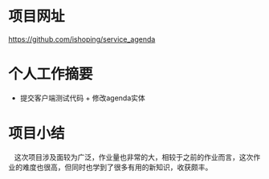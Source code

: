 # 项目网址

https://github.com/ishoping/service_agenda

# 个人工作摘要

+ 提交客户端测试代码
+ 修改agenda实体
 
# 项目小结
    这次项目涉及面较为广泛，作业量也非常的大，相较于之前的作业而言，这次作业的难度也很高，但同时也学到了很多有用的新知识，收获颇丰。
